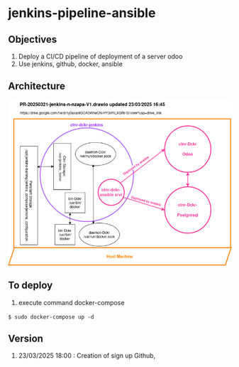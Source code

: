 # jenkins-pipeline-ansible
## Objectives
1. Deploy a CI/CD pipeline of deployment of a server odoo
2. Use jenkins, github, docker, ansible

## Architecture
![ ](img/PR-20250321-jenkins-n-nzapa-V1.drawio.png)

## To deploy
1. execute command docker-compose

```$ sudo docker-compose up -d ```

## Version
1. 23/03/2025 18:00 : Creation of sign up Github, 
